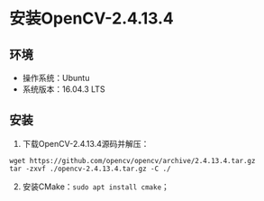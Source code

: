 # 安装OpenCV-2.4.13.4
## 环境
- 操作系统：Ubuntu
- 系统版本：16.04.3 LTS
## 安装
1. 下载OpenCV-2.4.13.4源码并解压：
  ```console
  wget https://github.com/opencv/opencv/archive/2.4.13.4.tar.gz
  tar -zxvf ./opencv-2.4.13.4.tar.gz -C ./
  ```
2. 安装CMake：`sudo apt install cmake`；

